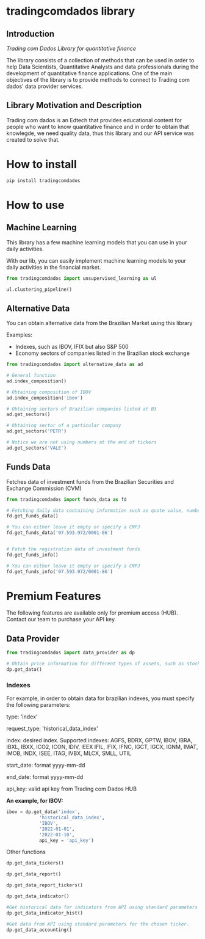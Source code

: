 # tradingcomdados library


## Introduction
*Trading com Dados Library for quantitative finance*

The library consists of a collection of methods that can be used in order to help Data Scientists, Quantitative Analysts and data professionals during the development of quantitative finance applications. One of the main objectives of the library is to provide methods to connect to Trading com dados' data provider services.

## Library Motivation and Description
Trading com dados is an Edtech that provides educational content for people who want to know quantitative finance and in order to obtain that knowlegde, we need quality data, thus this library and our API service was created to solve that.

# How to install
```python 
pip install tradingcomdados
```

# How to use
## Machine Learning
This library has a few machine learning models that you can use in your daily activities.

With our lib, you can easily implement machine learning models to your daily activities in the financial market.

```python
from tradingcomdados import unsupervised_learning as ul

ul.clustering_pipeline()
```

## Alternative Data
You can obtain alternative data from the Brazilian Market using this library

Examples:
* Indexes, such as IBOV, IFIX but also S&P 500
* Economy sectors of companies listed in the Brazilian stock exchange


```python
from tradingcomdados import alternative_data as ad

# General function
ad.index_composition()

# Obtaining composition of IBOV
ad.index_composition('ibov')

# Obtaining sectors of Brazilian companies listed at B3
ad.get_sectors()

# Obtaining sector of a particular company
ad.get_sectors('PETR')

# Notice we are not using numbers at the end of tickers
ad.get_sectors('VALE')

```


## Funds Data
Fetches data of investment funds from the Brazilian Securities and Exchange Commission (CVM)


```python
from tradingcomdados import funds_data as fd

# Fetching daily data containing information such as quote value, number of investors, and so on
fd.get_funds_data()

# You can either leave it empty or specify a CNPJ
fd.get_funds_data('07.593.972/0001-86')


# Fetch the registration data of investment funds
fd.get_funds_info()

# You can either leave it empty or specify a CNPJ
fd.get_funds_info('07.593.972/0001-86')
```

# Premium Features
The following features are available only for premium access (HUB).
Contact our team to purchase your API key.

## Data Provider
```python
from tradingcomdados import data_provider as dp

# Obtain price information for different types of assets, such as stocks, treasury, indexes, etc.
dp.get_data()

```
### Indexes
For example, in order to obtain data for brazilian indexes, you must specify the following parameters:

type: 'index'

request_type: 'historical_data_index'

index: desired index. Supported indexes: AGFS, BDRX, GPTW, IBOV, IBRA, IBXL, IBXX, ICO2, ICON, IDIV, IEEX
IFIL, IFIX, IFNC, IGCT, IGCX, IGNM, IMAT, IMOB, INDX, ISEE, ITAG, IVBX, MLCX, SMLL, UTIL

start_date: format yyyy-mm-dd

end_date: format yyyy-mm-dd

api_key: valid api key from Trading com Dados HUB

**An example, for IBOV:**
```python
ibov = dp.get_data('index',
            'historical_data_index',
            'IBOV',
            '2022-01-01',
            '2022-01-10',
            api_key = 'api_key')
```

Other functions
```python
dp.get_data_tickers()

dp.get_data_report()

dp.get_data_report_tickers()

dp.get_data_indicator()

#Get historical data for indicators from API using standard parameters for the chosen ticker.
dp.get_data_indicator_hist()

#Get data from API using standard parameters for the chosen ticker.
dp.get_data_accounting()
```
